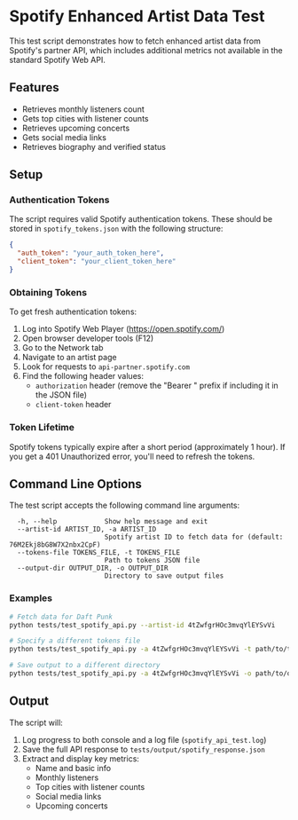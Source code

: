 # Spotify Enhanced Artist Data Test

This test script demonstrates how to fetch enhanced artist data from Spotify's partner API, which includes additional metrics not available in the standard Spotify Web API.

## Features

- Retrieves monthly listeners count
- Gets top cities with listener counts
- Retrieves upcoming concerts
- Gets social media links
- Retrieves biography and verified status

## Setup

### Authentication Tokens

The script requires valid Spotify authentication tokens. These should be stored in `spotify_tokens.json` with the following structure:

```json
{
  "auth_token": "your_auth_token_here",
  "client_token": "your_client_token_here"
}
```

### Obtaining Tokens

To get fresh authentication tokens:

1. Log into Spotify Web Player (https://open.spotify.com/)
2. Open browser developer tools (F12)
3. Go to the Network tab
4. Navigate to an artist page
5. Look for requests to `api-partner.spotify.com`
6. Find the following header values:
   - `authorization` header (remove the "Bearer " prefix if including it in the JSON file)
   - `client-token` header

### Token Lifetime

Spotify tokens typically expire after a short period (approximately 1 hour). If you get a 401 Unauthorized error, you'll need to refresh the tokens.

## Command Line Options

The test script accepts the following command line arguments:

```
  -h, --help            Show help message and exit
  --artist-id ARTIST_ID, -a ARTIST_ID
                        Spotify artist ID to fetch data for (default: 76M2Ekj8bG8W7X2nbx2CpF)
  --tokens-file TOKENS_FILE, -t TOKENS_FILE
                        Path to tokens JSON file
  --output-dir OUTPUT_DIR, -o OUTPUT_DIR
                        Directory to save output files
```

### Examples

```bash
# Fetch data for Daft Punk
python tests/test_spotify_api.py --artist-id 4tZwfgrHOc3mvqYlEYSvVi

# Specify a different tokens file
python tests/test_spotify_api.py -a 4tZwfgrHOc3mvqYlEYSvVi -t path/to/tokens.json

# Save output to a different directory
python tests/test_spotify_api.py -a 4tZwfgrHOc3mvqYlEYSvVi -o path/to/output/dir
```

## Output

The script will:

1. Log progress to both console and a log file (`spotify_api_test.log`)
2. Save the full API response to `tests/output/spotify_response.json`
3. Extract and display key metrics:
   - Name and basic info
   - Monthly listeners
   - Top cities with listener counts
   - Social media links
   - Upcoming concerts
